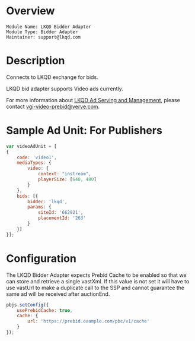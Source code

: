 # Overview

```
Module Name: LKQD Bidder Adapter
Module Type: Bidder Adapter
Maintainer: support@lkqd.com
```

# Description

Connects to LKQD exchange for bids.

LKQD bid adapter supports Video ads currently.

For more information about [LKQD Ad Serving and Management](http://www.lkqd.com/ad-serving-and-management/), please contact [vgi-video-prebid@verve.com](vgi-video-prebid@verve.com).

# Sample Ad Unit: For Publishers
```javascript
var videoAdUnit = [
{
    code: 'video1',
    mediaTypes: {
        video: {
            context: "instream",
            playerSize: [640, 480]
        }
    },
    bids: [{
        bidder: 'lkqd',
        params: {
            siteId: '662921',
            placementId: '263'
        }
    }]
}];
```

# Configuration

The LKQD Bidder Adapter expects Prebid Cache to be enabled so that we can store and retrieve a single vastXml. If this value is not set it will have to use vastUrl to make a duplicate call to the SSP and cannot guarantee the same ad will be received after auctionEnd.

```javascript
pbjs.setConfig({
    usePrebidCache: true,
    cache: {
        url: 'https://prebid.example.com/pbc/v1/cache'
    }
});
```
